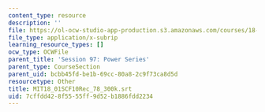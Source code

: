 ```yaml
---
content_type: resource
description: ''
file: https://ol-ocw-studio-app-production.s3.amazonaws.com/courses/18-01sc-single-variable-calculus-fall-2010/7cffdd428f5555ff9d52b1886fdd2234_MIT18_01SCF10Rec_78_300k.vtt
file_type: application/x-subrip
learning_resource_types: []
ocw_type: OCWFile
parent_title: 'Session 97: Power Series'
parent_type: CourseSection
parent_uid: bcbb45fd-be1b-69cc-80a8-2c9f73ca8d5d
resourcetype: Other
title: MIT18_01SCF10Rec_78_300k.srt
uid: 7cffdd42-8f55-55ff-9d52-b1886fdd2234
---
```

